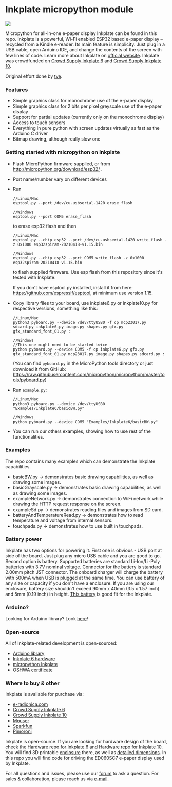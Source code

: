 # Inkplate micropython module

![](https://www.crowdsupply.com/img/040a/inkplate-6-angle-01_png_project-main.jpg)

Micropython for all-in-one e-paper display Inkplate can be found in this repo. Inkplate is a powerful, Wi-Fi enabled ESP32 based e-paper display – recycled from a Kindle e-reader. Its main feature is simplicity. Just plug in a USB cable, open Arduino IDE, and change the contents of the screen with few lines of code. Learn more about Inkplate on [official website](https://inkplate.io/). Inkplate was crowdfunded on [Crowd Supply Inkplate 6](https://www.crowdsupply.com/e-radionica/inkplate-6) and [Crowd Supply Inkplate 10](https://www.crowdsupply.com/e-radionica/inkplate-10).

Original effort done by [tve](https://github.com/tve/micropython-inkplate6).

### Features

- Simple graphics class for monochrome use of the e-paper display
- Simple graphics class for 2 bits per pixel greyscale use of the e-paper display
- Support for partial updates (currently only on the monochrome display)
- Access to touch sensors
- Everything in pure python with screen updates virtually as fast as the Arduino C driver
- Bitmap drawing, although really slow one

### Getting started with micropython on Inkplate


- Flash MicroPython firmware supplied, or from http://micropython.org/download/esp32/ .
- Port name/number vary on different devices 
- Run 
  ```
  //Linux/Mac
  esptool.py --port /dev/cu.usbserial-1420 erase_flash

  //Windows
  esptool.py --port COM5 erase_flash 
  ```
  to erase esp32 flash and then
  ```
  //Linux/Mac
  esptool.py --chip esp32 --port /dev/cu.usbserial-1420 write_flash -z 0x1000 esp32spiram-20210418-v1.15.bin

  //Windows
  esptool.py --chip esp32 --port COM5 write_flash -z 0x1000 esp32spiram-20210418-v1.15.bin
  ```
  to flash supplied firmware. Use esp flash from this repository since it's tested with Inkplate.
  
  If you don't have esptool.py installed, install it from here: https://github.com/espressif/esptool, at minimum use version 1.15.

- Copy library files to your board, use inkplate6.py or inkplate10.py for respective versions, something like this:
  ```
  //Linux/Mac
  python3 pyboard.py --device /dev/ttyUSB0 -f cp mcp23017.py sdcard.py inkplate6.py image.py shapes.py gfx.py gfx_standard_font_01.py :

  //Windows
  //This one might need to be started twice
  python pyboard.py --device COM5 -f cp inkplate6.py gfx.py gfx_standard_font_01.py mcp23017.py image.py shapes.py sdcard.py :
  ```
  (You can find `pyboard.py` in the MicroPython tools directory or just download it from
  GitHub: https://raw.githubusercontent.com/micropython/micropython/master/tools/pyboard.py)

- Run `example.py`:
  ```
  //Linux/Mac
  python3 pyboard.py --device /dev/ttyUSB0 "Examples/Inkplate6/basicBW.py"

  //Windows
  python pyboard.py --device COM5 "Examples/Inkplate6/basicBW.py"
  ```
- You can run our others examples, showing how to use rest of the functionalities.

### Examples

The repo contains many examples which can demonstrate the Inkplate capabilities.
- basicBW.py -> demonstrates basic drawing capabilities, as well as drawing some images.
- basicGrayscale.py -> demonstrates basic drawing capabilities, as well as drawing some images.
- exampleNetwork.py -> demonstrates connection to WiFi network while drawing the HTTP request response on the screen.
- exampleSd.py -> demonstrates reading files and images from SD card.
- batteryAndTemperatureRead.py -> demonstrates how to read temperature and voltage from internal sensors.
- touchpads.py -> demonstrates how to use built in touchpads.

### Battery power

Inkplate has two options for powering it. First one is obvious - USB port at side of the board. Just plug any micro USB cable and you are good to go. Second option is battery. Supported batteries are standard Li-Ion/Li-Poly batteries with 3.7V nominal voltage. Connector for the battery is standard 2.00mm pitch JST connector. The onboard charger will charge the battery with 500mA when USB is plugged at the same time. You can use battery of any size or capacity if you don't have a enclosure. If you are using our enclosure, battery size shouldn't exceed 90mm x 40mm (3.5 x 1.57 inch) and 5mm (0.19 inch) in height. [This battery](https://e-radionica.com/en/li-ion-baterija-1200mah.html) is good fit for the Inkplate.

### Arduino?

Looking for Arduino library? Look [here](https://github.com/e-radionicacom/Inkplate-6-Arduino-library)!

### Open-source

All of Inkplate-related development is open-sourced:
- [Arduino library](https://github.com/e-radionicacom/Inkplate-6-Arduino-library)
- [Inkplate 6 hardware](https://github.com/e-radionicacom/Inkplate-6-hardware)
- [micropython Inkplate](https://github.com/e-radionicacom/Inkplate-6-micropython)
- [OSHWA certificate](https://certification.oshwa.org/hr000003.html)

### Where to buy & other

Inkplate is available for purchase via:

- [e-radionica.com](https://e-radionica.com/en/inkplate.html)
- [Crowd Supply Inkplate 6](https://www.crowdsupply.com/e-radionica/inkplate-6)
- [Crowd Supply Inkplate 10](https://www.crowdsupply.com/e-radionica/inkplate-10)
- [Mouser](https://hr.mouser.com/Search/Refine?Keyword=inkplate)
- [Sparkfun](https://www.sparkfun.com/search/results?term=inkplate)
- [Pimoroni](https://shop.pimoroni.com/products/inkplate-6)

Inkplate is open-source. If you are looking for hardware design of the board, check the [Hardware repo for Inkplate 6](https://github.com/e-radionicacom/Inkplate-6-hardware) and [Hardware repo for Inkplate 10](https://github.com/e-radionicacom/Inkplate-10-hardware). You will find 3D printable [enclosure](https://github.com/e-radionicacom/Inkplate-6-hardware/tree/master/3D%20printable%20case) there, as well as [detailed dimensions](https://github.com/e-radionicacom/Inkplate-6-hardware/tree/master/Technical%20drawings). In this repo you will find code for driving the ED060SC7 e-paper display used by Inkplate.

For all questions and issues, please use our [forum](http://forum.e-radionica.com/en) to ask a question.
For sales & collaboration, please reach us via [e-mail](mailto:kontakt@e-radionica.com).
